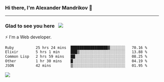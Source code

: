 ### Hi there, I'm Alexander Mandrikov 👋

- - -

### Glad to see you here &nbsp; ![](https://komarev.com/ghpvc/?username=nunsez&color=blue&label=visitors)

⚡ I'm a Web developer.

<!--✨ My GitHub <a href="https://nunsez.github.io/" target="_blank">resume link</a>-->

<!--
**nunsez/nunsez** is a ✨ _special_ ✨ repository because its `README.md` (this file) appears on your GitHub profile.

Here are some ideas to get you started:

- 🔭 I’m currently working on ...
- 🌱 I’m currently learning ...
- 👯 I’m looking to collaborate on ...
- 🤔 I’m looking for help with ...
- 💬 Ask me about ...
- 📫 How to reach me: ...
- 😄 Pronouns: ...
- ⚡ Fun fact: ...
-->


<!--START_SECTION:waka-->

```txt
Ruby          25 hrs 24 mins  █████████████████▓░░░░░░░   70.16 %
Elixir        5 hrs 1 min     ███▒░░░░░░░░░░░░░░░░░░░░░   13.88 %
Common Lisp   2 hrs 59 mins   ██░░░░░░░░░░░░░░░░░░░░░░░   08.25 %
Other         1 hr 30 mins    █░░░░░░░░░░░░░░░░░░░░░░░░   04.19 %
JSON          42 mins         ▒░░░░░░░░░░░░░░░░░░░░░░░░   01.95 %
```

<!--END_SECTION:waka-->


<span>
<!-- <img height="160em" src="https://github-readme-stats-nunsez.vercel.app/api?username=nunsez&show_icons=true&count_private=true&hide_border=true&hide=issues" /> -->
<img src="https://github-readme-stats-nunsez.vercel.app/api/top-langs/?username=nunsez&layout=compact&hide_border=true" />
</span>


<!--
[![willianrod's wakatime stats](https://github-readme-stats.vercel.app/api/wakatime?username=nunsez&hide_border=true)](https://github.com/anuraghazra/github-readme-stats)
-->
